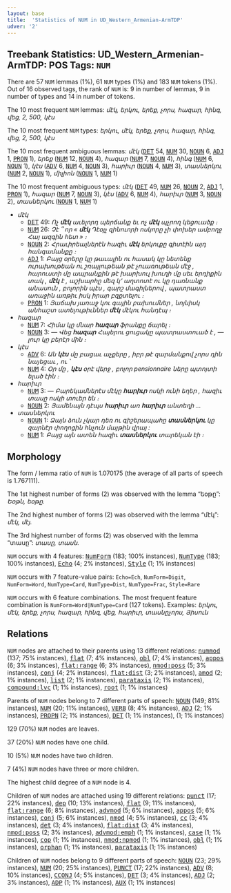 ```yaml
---
layout: base
title:  'Statistics of NUM in UD_Western_Armenian-ArmTDP'
udver: '2'
---
```


## Treebank Statistics: UD_Western_Armenian-ArmTDP: POS Tags: `NUM`

There are 57 `NUM` lemmas (1%), 61 `NUM` types (1%) and 183 `NUM` tokens (1%).
Out of 16 observed tags, the rank of `NUM` is: 9 in number of lemmas, 9 in number of types and 14 in number of tokens.

The 10 most frequent `NUM` lemmas: <em>մէկ, երկու, երեք, չորս, հազար, հինգ, վեց, 2, 500, կէս</em>

The 10 most frequent `NUM` types:  <em>երկու, մէկ, երեք, չորս, հազար, հինգ, վեց, 2, 500, կէս</em>

The 10 most frequent ambiguous lemmas: <em>մէկ</em> (<tt><a href="hyw_armtdp-pos-DET.html">DET</a></tt> 54, <tt><a href="hyw_armtdp-pos-NUM.html">NUM</a></tt> 30, <tt><a href="hyw_armtdp-pos-NOUN.html">NOUN</a></tt> 6, <tt><a href="hyw_armtdp-pos-ADJ.html">ADJ</a></tt> 1, <tt><a href="hyw_armtdp-pos-PRON.html">PRON</a></tt> 1), <em>երեք</em> (<tt><a href="hyw_armtdp-pos-NUM.html">NUM</a></tt> 12, <tt><a href="hyw_armtdp-pos-NOUN.html">NOUN</a></tt> 4), <em>հազար</em> (<tt><a href="hyw_armtdp-pos-NUM.html">NUM</a></tt> 7, <tt><a href="hyw_armtdp-pos-NOUN.html">NOUN</a></tt> 4), <em>հինգ</em> (<tt><a href="hyw_armtdp-pos-NUM.html">NUM</a></tt> 6, <tt><a href="hyw_armtdp-pos-NOUN.html">NOUN</a></tt> 1), <em>կէս</em> (<tt><a href="hyw_armtdp-pos-ADV.html">ADV</a></tt> 6, <tt><a href="hyw_armtdp-pos-NUM.html">NUM</a></tt> 4, <tt><a href="hyw_armtdp-pos-NOUN.html">NOUN</a></tt> 3), <em>հարիւր</em> (<tt><a href="hyw_armtdp-pos-NOUN.html">NOUN</a></tt> 4, <tt><a href="hyw_armtdp-pos-NUM.html">NUM</a></tt> 3), <em>տասներկու</em> (<tt><a href="hyw_armtdp-pos-NUM.html">NUM</a></tt> 2, <tt><a href="hyw_armtdp-pos-NOUN.html">NOUN</a></tt> 1), <em>միլիոն</em> (<tt><a href="hyw_armtdp-pos-NOUN.html">NOUN</a></tt> 1, <tt><a href="hyw_armtdp-pos-NUM.html">NUM</a></tt> 1)

The 10 most frequent ambiguous types:  <em>մէկ</em> (<tt><a href="hyw_armtdp-pos-DET.html">DET</a></tt> 49, <tt><a href="hyw_armtdp-pos-NUM.html">NUM</a></tt> 26, <tt><a href="hyw_armtdp-pos-NOUN.html">NOUN</a></tt> 2, <tt><a href="hyw_armtdp-pos-ADJ.html">ADJ</a></tt> 1, <tt><a href="hyw_armtdp-pos-PRON.html">PRON</a></tt> 1), <em>հազար</em> (<tt><a href="hyw_armtdp-pos-NUM.html">NUM</a></tt> 7, <tt><a href="hyw_armtdp-pos-NOUN.html">NOUN</a></tt> 3), <em>կէս</em> (<tt><a href="hyw_armtdp-pos-ADV.html">ADV</a></tt> 6, <tt><a href="hyw_armtdp-pos-NUM.html">NUM</a></tt> 4), <em>հարիւր</em> (<tt><a href="hyw_armtdp-pos-NUM.html">NUM</a></tt> 3, <tt><a href="hyw_armtdp-pos-NOUN.html">NOUN</a></tt> 2), <em>տասներկու</em> (<tt><a href="hyw_armtdp-pos-NOUN.html">NOUN</a></tt> 1, <tt><a href="hyw_armtdp-pos-NUM.html">NUM</a></tt> 1)


* <em>մէկ</em>
  * <tt><a href="hyw_armtdp-pos-DET.html">DET</a></tt> 49: <em>Ոչ <b>մէկ</b> աւելորդ պերճանք եւ ոչ <b>մէկ</b> պչրող կեցուածք ։</em>
  * <tt><a href="hyw_armtdp-pos-NUM.html">NUM</a></tt> 26: <em>Չէ ՞ որ « <b>մէկ</b> Դէօյչ զինուորի ոսկորը չի փոխեր ամբողջ Հայ ազգին հետ » ։</em>
  * <tt><a href="hyw_armtdp-pos-NOUN.html">NOUN</a></tt> 2: <em>Հրաւիրեալներէն հազիւ <b>մէկ</b> երկուքը գիտէին այդ հանգամանքը ։</em>
  * <tt><a href="hyw_armtdp-pos-ADJ.html">ADJ</a></tt> 1: <em>Բայց օրերը կը թաւալին ու հասակ կը նետենք ուրախութեան ու շռայլութեան թէ չուառութեան մէջ , հարուստի մը ապրանքին թէ խարխուլ խուղի մը սեւ երդիքին տակ , <b>մէկ</b> է , աշխարհը մեզ կ՚ աղտոտէ ու կը դառնանք անասուն , բոլորին պէս , գարշ մագիլներով , պատրաստ առաջին առթիւ իսկ իրար բզքտելու ։</em>
  * <tt><a href="hyw_armtdp-pos-PRON.html">PRON</a></tt> 1: <em>Յաճախ յառաջ կու գային բախումներ , նոյնիսկ անհաշտ ատելութիւններ <b>մէկ</b> մէկու հանդէպ ։</em>
* <em>հազար</em>
  * <tt><a href="hyw_armtdp-pos-NUM.html">NUM</a></tt> 7: <em>Հիմա կը մնար <b>հազար</b> ֆրանքը ճարել ։</em>
  * <tt><a href="hyw_armtdp-pos-NOUN.html">NOUN</a></tt> 3: <em>— Վեց <b>հազար</b> Հայերու ցուցակը պատրաստուած է , — լուր կը բերէր մին ։</em>
* <em>կէս</em>
  * <tt><a href="hyw_armtdp-pos-ADV.html">ADV</a></tt> 6: <em>Ան <b>կէս</b> մը բացաւ աչքերը , իբր թէ զարմանքով չորս դին նայեցաւ , ու ՝</em>
  * <tt><a href="hyw_armtdp-pos-NUM.html">NUM</a></tt> 4: <em>Օր մը , <b>կէս</b> օրէ վերջ , բոլոր pensionnaire ները պտոյտի ելած էին ։</em>
* <em>հարիւր</em>
  * <tt><a href="hyw_armtdp-pos-NUM.html">NUM</a></tt> 3: <em>— Բարեկամներէս մէկը <b>հարիւր</b> ոսկի ունի եղեր , հազիւ տասը ոսկի տուեր են ։</em>
  * <tt><a href="hyw_armtdp-pos-NOUN.html">NOUN</a></tt> 2: <em>Յամենայն դէպս <b>հարիւր</b> առ <b>հարիւր</b> անտեղի ...</em>
* <em>տասներկու</em>
  * <tt><a href="hyw_armtdp-pos-NOUN.html">NOUN</a></tt> 1: <em>Ձայն ձուն չկար դեռ ու գիշերապահը <b>տասներկու</b> կը զարնէր փողոցին հնչուն մայթին վրայ :</em>
  * <tt><a href="hyw_armtdp-pos-NUM.html">NUM</a></tt> 1: <em>Բայց այն ատեն հազիւ <b>տասներկու</b> տարեկան էի ։</em>

## Morphology

The form / lemma ratio of `NUM` is 1.070175 (the average of all parts of speech is 1.767111).

The 1st highest number of forms (2) was observed with the lemma “եօթը”: <em>Եօթն, եօթը</em>.

The 2nd highest number of forms (2) was observed with the lemma “մէկ”: <em>մէկ, մէյ</em>.

The 3rd highest number of forms (2) was observed with the lemma “տասը”: <em>տասը, տասն</em>.

`NUM` occurs with 4 features: <tt><a href="hyw_armtdp-feat-NumForm.html">NumForm</a></tt> (183; 100% instances), <tt><a href="hyw_armtdp-feat-NumType.html">NumType</a></tt> (183; 100% instances), <tt><a href="hyw_armtdp-feat-Echo.html">Echo</a></tt> (4; 2% instances), <tt><a href="hyw_armtdp-feat-Style.html">Style</a></tt> (1; 1% instances)

`NUM` occurs with 7 feature-value pairs: `Echo=Ech`, `NumForm=Digit`, `NumForm=Word`, `NumType=Card`, `NumType=Dist`, `NumType=Frac`, `Style=Rare`

`NUM` occurs with 6 feature combinations.
The most frequent feature combination is `NumForm=Word|NumType=Card` (127 tokens).
Examples: <em>երկու, մէկ, երեք, չորս, հազար, հինգ, վեց, հարիւր, տասնըչորս, Յիսուն</em>


## Relations

`NUM` nodes are attached to their parents using 13 different relations: <tt><a href="hyw_armtdp-dep-nummod.html">nummod</a></tt> (137; 75% instances), <tt><a href="hyw_armtdp-dep-flat.html">flat</a></tt> (7; 4% instances), <tt><a href="hyw_armtdp-dep-obl.html">obl</a></tt> (7; 4% instances), <tt><a href="hyw_armtdp-dep-appos.html">appos</a></tt> (6; 3% instances), <tt><a href="hyw_armtdp-dep-flat-range.html">flat:range</a></tt> (6; 3% instances), <tt><a href="hyw_armtdp-dep-nmod-poss.html">nmod:poss</a></tt> (5; 3% instances), <tt><a href="hyw_armtdp-dep-conj.html">conj</a></tt> (4; 2% instances), <tt><a href="hyw_armtdp-dep-flat-dist.html">flat:dist</a></tt> (3; 2% instances), <tt><a href="hyw_armtdp-dep-amod.html">amod</a></tt> (2; 1% instances), <tt><a href="hyw_armtdp-dep-list.html">list</a></tt> (2; 1% instances), <tt><a href="hyw_armtdp-dep-parataxis.html">parataxis</a></tt> (2; 1% instances), <tt><a href="hyw_armtdp-dep-compound-lvc.html">compound:lvc</a></tt> (1; 1% instances), <tt><a href="hyw_armtdp-dep-root.html">root</a></tt> (1; 1% instances)

Parents of `NUM` nodes belong to 7 different parts of speech: <tt><a href="hyw_armtdp-pos-NOUN.html">NOUN</a></tt> (149; 81% instances), <tt><a href="hyw_armtdp-pos-NUM.html">NUM</a></tt> (20; 11% instances), <tt><a href="hyw_armtdp-pos-VERB.html">VERB</a></tt> (8; 4% instances), <tt><a href="hyw_armtdp-pos-ADJ.html">ADJ</a></tt> (2; 1% instances), <tt><a href="hyw_armtdp-pos-PROPN.html">PROPN</a></tt> (2; 1% instances), <tt><a href="hyw_armtdp-pos-DET.html">DET</a></tt> (1; 1% instances),  (1; 1% instances)

129 (70%) `NUM` nodes are leaves.

37 (20%) `NUM` nodes have one child.

10 (5%) `NUM` nodes have two children.

7 (4%) `NUM` nodes have three or more children.

The highest child degree of a `NUM` node is 4.

Children of `NUM` nodes are attached using 19 different relations: <tt><a href="hyw_armtdp-dep-punct.html">punct</a></tt> (17; 22% instances), <tt><a href="hyw_armtdp-dep-dep.html">dep</a></tt> (10; 13% instances), <tt><a href="hyw_armtdp-dep-flat.html">flat</a></tt> (9; 11% instances), <tt><a href="hyw_armtdp-dep-flat-range.html">flat:range</a></tt> (6; 8% instances), <tt><a href="hyw_armtdp-dep-advmod.html">advmod</a></tt> (5; 6% instances), <tt><a href="hyw_armtdp-dep-appos.html">appos</a></tt> (5; 6% instances), <tt><a href="hyw_armtdp-dep-conj.html">conj</a></tt> (5; 6% instances), <tt><a href="hyw_armtdp-dep-nmod.html">nmod</a></tt> (4; 5% instances), <tt><a href="hyw_armtdp-dep-cc.html">cc</a></tt> (3; 4% instances), <tt><a href="hyw_armtdp-dep-det.html">det</a></tt> (3; 4% instances), <tt><a href="hyw_armtdp-dep-flat-dist.html">flat:dist</a></tt> (3; 4% instances), <tt><a href="hyw_armtdp-dep-nmod-poss.html">nmod:poss</a></tt> (2; 3% instances), <tt><a href="hyw_armtdp-dep-advmod-emph.html">advmod:emph</a></tt> (1; 1% instances), <tt><a href="hyw_armtdp-dep-case.html">case</a></tt> (1; 1% instances), <tt><a href="hyw_armtdp-dep-cop.html">cop</a></tt> (1; 1% instances), <tt><a href="hyw_armtdp-dep-nmod-npmod.html">nmod:npmod</a></tt> (1; 1% instances), <tt><a href="hyw_armtdp-dep-obl.html">obl</a></tt> (1; 1% instances), <tt><a href="hyw_armtdp-dep-orphan.html">orphan</a></tt> (1; 1% instances), <tt><a href="hyw_armtdp-dep-parataxis.html">parataxis</a></tt> (1; 1% instances)

Children of `NUM` nodes belong to 9 different parts of speech: <tt><a href="hyw_armtdp-pos-NOUN.html">NOUN</a></tt> (23; 29% instances), <tt><a href="hyw_armtdp-pos-NUM.html">NUM</a></tt> (20; 25% instances), <tt><a href="hyw_armtdp-pos-PUNCT.html">PUNCT</a></tt> (17; 22% instances), <tt><a href="hyw_armtdp-pos-ADV.html">ADV</a></tt> (8; 10% instances), <tt><a href="hyw_armtdp-pos-CCONJ.html">CCONJ</a></tt> (4; 5% instances), <tt><a href="hyw_armtdp-pos-DET.html">DET</a></tt> (3; 4% instances), <tt><a href="hyw_armtdp-pos-ADJ.html">ADJ</a></tt> (2; 3% instances), <tt><a href="hyw_armtdp-pos-ADP.html">ADP</a></tt> (1; 1% instances), <tt><a href="hyw_armtdp-pos-AUX.html">AUX</a></tt> (1; 1% instances)

